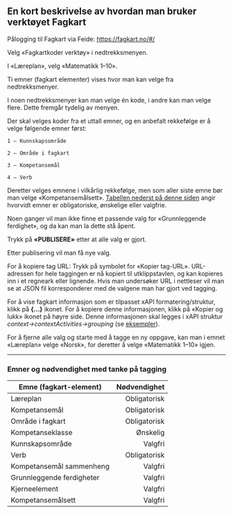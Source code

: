 ## En kort beskrivelse av hvordan man bruker verktøyet Fagkart

Pålogging til Fagkart via Feide: https://fagkart.no/#/

Velg «Fagkartkoder verktøy» i nedtrekksmenyen.

I «Læreplan», velg «Matematikk 1–10».

Ti emner (fagkart elementer) vises hvor man kan velge fra nedtrekksmenyer.

I noen nedtrekksmenyer kan man velge én kode, i andre kan man velge flere. Dette fremgår tydelig av menyen.

Der skal velges koder fra et uttall emner, og en anbefalt rekkefølge er å velge følgende emner først:

	1 — Kunnskapsområde

	2 — Område i fagkart

	3 — Kompetansemål

	4 — Verb

Deretter velges emnene i vilkårlig rekkefølge, men som aller siste emne bør man velge «Kompetansemålsett». [Tabellen nederst på denne siden](#Emner-og-nødvendighet-med-tanke-på-tagging) angir hvorvidt emner er obligatoriske, ønskelige eller valgfrie.

Noen ganger vil man ikke finne et passende valg for «Grunnleggende ferdighet», og da kan man la dette stå åpent.

Trykk på **«PUBLISERE»** etter at alle valg er gjort.

Etter publisering vil man få nye valg.

For å kopiere tag URL: Trykk på symbolet for «Kopier tag-URL». URL-adressen for hele taggingen er nå kopiert til utklippstavlen, og kan kopieres inn i et regneark eller lignende. Hvis man undersøker URL i nettleser vil man se at JSON fil korresponderer med de valgene man har gjort ved tagging. 

For å vise fagkart informasjon som er tilpasset xAPI formatering/struktur, klikk på **{...}** ikonet. For å kopiere denne informasjonen, klikk på «Kopier og lukk» ikonet på høyre side. Denne informasjonen skal legges i xAPI struktur *context->contextActivities->grouping* (se [eksempler](eksempler.md)).

For å fjerne alle valg og starte med å tagge en ny oppgave, kan man i emnet «Læreplan» velge «Norsk», for deretter å velge «Matematikk 1–10» igjen.

---

### Emner og nødvendighet med tanke på tagging

| Emne (fagkart-element)| Nødvendighet|
|--------------|-----------:|
|Læreplan|Obligatorisk|
|Kompetansemål|Obligatorisk|
|Område i fagkart|Obligatorisk|
|Kompetanseklasse|Ønskelig|
|Kunnskapsområde|Valgfri|
|Verb|Obligatorisk|
|Kompetansemål sammenheng|Valgfri|
|Grunnleggende ferdigheter|Valgfri|
|Kjerneelement|Valgfri|
|Kompetansemålsett|Valgfri|